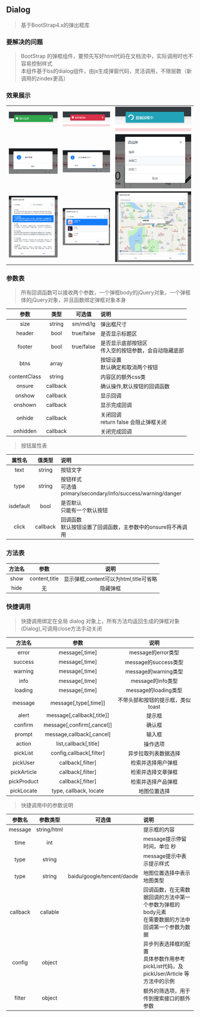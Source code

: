 ## Dialog

> 基于BootStrap4.x的弹出框库 

### 要解决的问题

> BootStrap 的弹框组件，要预先写好html代码在文档流中，实际调用时也不容易控制样式<br />
> 本组件基于bs的dialog组件，由js生成弹窗代码，灵活调用，不限层数（新调用的zindex更高）

### 效果展示

| | | |
|:---:|:---:|:---:|
|![提示信息](screenshot/dialog/message-success.png)|![提示信息](screenshot/dialog/message-error.png)|![提示信息](screenshot/dialog/message-loading.png)|
|![提示信息](screenshot/dialog/alert.png)|![提示信息](screenshot/dialog/confirm.png)|![提示信息](screenshot/dialog/action.png)|
|![提示信息](screenshot/dialog/pickArticle.png)|![提示信息](screenshot/dialog/pickProduct.png)|![提示信息](screenshot/dialog/pickLocate.png)|

### 参数表

> 所有回调函数可以接收两个参数，一个弹框body的jQuery对象，一个弹框体的jQuery对象，并且函数绑定弹框对象本身

| 参数 | 类型  | 可选值   | 说明   |
|:-----:|:-----:|:-----:|:----- |
| size | string | sm/md/lg | 弹出框尺寸 |
| header | bool | true/false | 是否显示标题区 |
| footer | bool | true/false | 是否显示底部按钮区<br />传入空的按钮参数，会自动隐藏底部 |
| btns | array |  | 按钮设置<br />默认确定和取消两个按钮 |
|contentClass|string|  |内容区的额外css类|
| onsure | callback |  | 确认操作,默认按钮的回调函数 |
| onshow | callback |  | 显示回调 |
| onshown | callback |  | 显示完成回调 |
| onhide | callback |  | 关闭回调<br />return false 会阻止弹框关闭 |
| onhidden | callback |  | 关闭完成回调 |

> 按钮属性表

| 属性名 | 值类型 | 说明 |
|:---:|:---:|:--- |
| text | string | 按钮文字 |
| type | string | 按钮样式<br />可选值 primary/secondary/info/success/warning/danger |
| isdefault | bool | 是否默认<br />只能有一个默认按钮 |
| click | callback | 回调函数<br />默认按钮设置了回调函数，主参数中的onsure将不再调用 |

### 方法表

| 方法名   | 参数  | 说明   |
|:-----:|:-----:|:-----:|
| show | content,title | 显示弹框,content可以为html,title可省略 |
| hide | 无 | 隐藏弹框 |

### 快捷调用

> 快捷调用绑定在全局 dialog 对象上，所有方法均返回生成的弹框对象(Dialog),可调用close方法手动关闭

| 方法名   | 参数  | 说明   |
|:-----:|:-----:|:-----:|
| error | message\[,time\] | message的error类型 |
| success | message\[,time\] | message的success类型 |
| warning | message\[,time\] | message的warning类型 |
| info | message\[,time\] | message的info类型 |
| loading | message\[,time\] | message的loading类型 |
| message | message\[,type\[,time\]\] | 不带头部和按钮的提示框，类似toast |
| alert | message\[,callback\[,title\]\] | 提示框 |
| confirm | message\[,confirm\[,cancel\]\] | 确认框 |
| prompt | message,callback\[,cancel\] | 输入框 |
| action | list,callback\[,title\] | 操作选项 |
| pickList | config,callback\[,filter\] | 异步拉取列表数据选择 |
| pickUser | callback\[,filter\] | 检索并选择用户弹框 |
| pickArticle | callback\[,filter\] | 检索并选择文章弹框 |
| pickProduct | callback\[,filter\] | 检索并选择产品弹框 |
| pickLocate | type, callback, locate | 地图位置选择 |

> 快捷调用中的参数说明

| 参数名 | 参数类型 | 可选值 | 说明 |
|:-----:|:-----:|:-----:|:----- |
| message | string/html | | 提示框的内容 |
| time | int | | message提示停留时间，单位 秒 |
| type | string | | message提示中表示提示样式 |
| type | string | baidu/google/tencent/daode | 地图位置选择中表示地图类型 |
| callback | callable |  | 回调函数，在无需数据回调的方法中第一个参数为弹框的body元素<br /> 在需要数据的方法中回调第一个参数为数据 |
| config | object |  | 异步列表选择框的配置<br />具体参数作用参考pickList代码，及pickUser/Article 等方法中的示例 |
| filter | object |  | 额外的筛选项，用于传到搜索接口的额外参数 |

